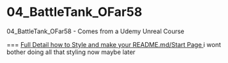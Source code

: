 # 04_BattleTank_OFar58
04_BattleTank_OFar58 - Comes from a Udemy Unreal Course

===
[Full Detail how to Style and make your README.md/Start Page ](https://github.com/adam-p/markdown-here/wiki/Markdown-Cheatsheet) 
i wont bother doing all that styling now maybe later

